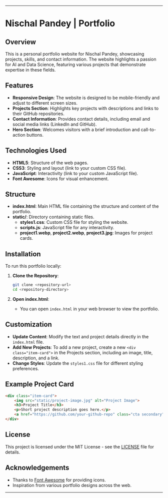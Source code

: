 

---

# Nischal Pandey | Portfolio

## Overview

This is a personal portfolio website for Nischal Pandey, showcasing projects, skills, and contact information. The website highlights a passion for AI and Data Science, featuring various projects that demonstrate expertise in these fields.

## Features

- **Responsive Design**: The website is designed to be mobile-friendly and adjust to different screen sizes.
- **Projects Section**: Highlights key projects with descriptions and links to their GitHub repositories.
- **Contact Information**: Provides contact details, including email and social media links (LinkedIn and GitHub).
- **Hero Section**: Welcomes visitors with a brief introduction and call-to-action buttons.

## Technologies Used

- **HTML5**: Structure of the web pages.
- **CSS3**: Styling and layout (link to your custom CSS file).
- **JavaScript**: Interactivity (link to your custom JavaScript file).
- **Font Awesome**: Icons for visual enhancement.

## Structure

- **index.html**: Main HTML file containing the structure and content of the portfolio.
- **static/**: Directory containing static files.
  - **styles1.css**: Custom CSS file for styling the website.
  - **scripts.js**: JavaScript file for any interactivity.
  - **project1.webp**, **project2.webp**, **project3.jpg**: Images for project cards.

## Installation

To run this portfolio locally:

1. **Clone the Repository**:
   ```bash
   git clone <repository-url>
   cd <repository-directory>
   ```

2. **Open index.html**:
   - You can open `index.html` in your web browser to view the portfolio.

## Customization

- **Update Content**: Modify the text and project details directly in the `index.html` file.
- **Add New Projects**: To add a new project, create a new `<div class="item-card">` in the Projects section, including an image, title, description, and a link.
- **Change Styles**: Update the `styles1.css` file for different styling preferences.

## Example Project Card

```html
<div class="item-card">
    <img src="static/project-image.jpg" alt="Project Image">
    <h3>Project Title</h3>
    <p>Short project description goes here.</p>
    <a href="https://github.com/your-github-repo" class="cta secondary">View on GitHub</a>
</div>
```

## License

This project is licensed under the MIT License - see the [LICENSE](LICENSE) file for details.

## Acknowledgements

- Thanks to [Font Awesome](https://fontawesome.com) for providing icons.
- Inspiration from various portfolio designs across the web.

---

